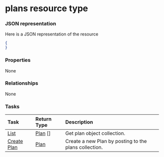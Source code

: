 # plans resource type



### JSON representation

Here is a JSON representation of the resource

<!-- {
  "blockType": "resource",
  "optionalProperties": [

  ],
  "@odata.type": "microsoft.graph.plans"
}-->

```json
{
}

```
### Properties
None

### Relationships
None


### Tasks

| Task		   | Return Type	|Description|
|:---------------|:--------|:----------|
|[List](../api/plan_list.md) | [Plan](plan.md) [] |Get plan object collection. |
|[Create Plan](../api/plan_post_plans.md) |[Plan](plan.md)| Create a new Plan by posting to the plans collection.|

<!-- uuid: 07f3a8b2-4e10-402f-8d8f-4fda8b602aa5
2015-10-19 08:46:48 UTC -->
<!-- {
  "type": "#page.annotation",
  "description": "plans resource",
  "keywords": "",
  "section": "documentation",
  "tocPath": ""
}-->